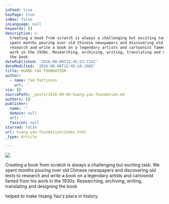 ```yaml
---
inFeed: true
hasPage: true
inNav: false
inLanguage: null
keywords: []
description: >-
  Creating a book from scratch is always a challenging but exciting task. We
  spent months pouring over old Chinese newspapers and discovering old texts to
  research and write a book on a legendary artists and cartoonist famed from his
  work in the 1930s. Researching, archiving, writing, translating and designing
  the book 
datePublished: '2016-08-08T15:45:23.725Z'
dateModified: '2016-08-08T15:45:18.100Z'
title: HUANG YAO FOUNDATION
author:
  - name: Tom Pattinson
    url: ''
via: {}
sourcePath: _posts/2016-08-08-huang-yao-foundation.md
authors: []
publisher:
  name: ''
  domain: null
  url: ''
  favicon: null
starred: false
url: huang-yao-foundation/index.html
_type: Article

---
```

![](https://the-grid-user-content.s3-us-west-2.amazonaws.com/b81b3441-51e1-4117-b92e-56c7a4e63866.png)

Creating a book from scratch is always a challenging but exciting task. We spent months pouring over old Chinese newspapers and discovering old texts to research and write a book on a legendary artists and cartoonist famed from his work in the 1930s. Researching, archiving, writing, translating and designing the book 

helped to make Huang Yao's place in history.